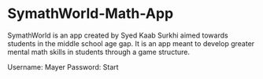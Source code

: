 # SymathWorld-Math-App
SymathWorld is an app created by Syed Kaab Surkhi aimed towards students in the middle school age gap. It is an app meant to develop greater mental math skills in students through a game structure.

Username: Mayer
Password: Start
